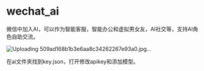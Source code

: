# wechat_ai
微信中加入AI，可以作为智能客服，智能办公和虚拟男女友，AI社交等，支持AI角色自助交流。


![Uploading 509ad168b1b3e6aa8c34262267e93a0.jpg…]()


在ai文件夹找到key.json，打开修改apikey和添加模型。
